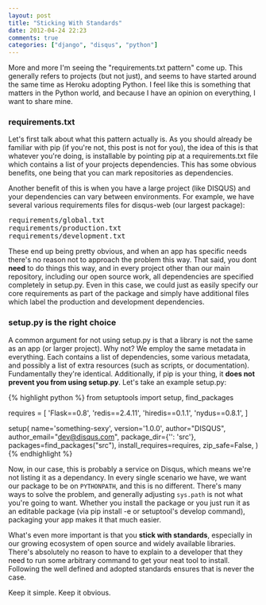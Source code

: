 ```yaml
---
layout: post
title: "Sticking With Standards"
date: 2012-04-24 22:23
comments: true
categories: ["django", "disqus", "python"]
---
```


<p>More and more I'm seeing the "requirements.txt pattern" come up. This generally refers to projects (but not just), and
seems to have started around the same time as Heroku adopting Python. I feel like this is something that matters in the
Python world, and because I have an opinion on everything, I want to share mine.</p>

<h3>requirements.txt</h3>

<p>Let's first talk about what this pattern actually is. As you should already be familiar with pip (if you're not, this
post is not for you), the idea of this is that whatever you're doing, is installable by pointing pip at a requirements.txt
file which contains a list of your projects dependencies. This has some obvious benefits, one being that you can
mark repositories as dependencies.</p>

<p>Another benefit of this is when you have a large project (like DISQUS) and your dependencies can vary between environments. For
example, we have several various requirements files for disqus-web (our largest package):</p>

<pre>
requirements/global.txt
requirements/production.txt
requirements/development.txt
</pre>

<p>These end up being pretty obvious, and when an app has specific needs there's no reason not to approach the problem this
way. That said, you dont <strong>need</strong> to do things this way, and in every project other than our main repository,
including our open source work, all dependencies are specified completely in setup.py. Even in this case, we could just
as easily specify our core requirements as part of the package and simply have additional files which label the production
and development dependencies.</p>

<h3>setup.py is the right choice</h3>

<p>A common argument for not using setup.py is that a library is not the same as an app (or larger project). Why not? We
employ the same metadata in everything. Each contains a list of dependencies, some various metadata, and possibly a list
of extra resources (such as scripts, or documentation). Fundamentally they're identical. Additionally, if pip is your
thing, it <strong>does not prevent you from using setup.py</strong>. Let's take an example setup.py:</p>

{% highlight python %}
from setuptools import setup, find_packages

requires = [
    'Flask==0.8',
    'redis==2.4.11',
    'hiredis==0.1.1',
    'nydus==0.8.1',
]


setup(
    name='something-sexy',
    version='1.0.0',
    author="DISQUS",
    author_email="dev@disqus.com",
    package_dir={'': 'src'},
    packages=find_packages("src"),
    install_requires=requires,
    zip_safe=False,
)
{% endhighlight %}

<p>Now, in our case, this is probably a service on Disqus, which means we're not listing it as a dependancy. In every
single scenario we have, we want our package to be on <code>PYTHONPATH</code>, and this is no different. There's many ways
to solve the problem, and generally adjusting <code>sys.path</code> is not what you're going to want. Whether you install
the package or you just run it as an editable package (via pip install -e or setuptool's develop command), packaging
your app makes it that much easier.</p>

<p>What's even more important is that you <strong>stick with standards</strong>, especially in our growing ecosystem of
open source and widely available libraries. There's absolutely no reason to have to explain to a developer that they
need to run some arbitrary command to get your neat tool to install. Following the well defined and adopted standards
ensures that is never the case.</p>

<p>Keep it simple. Keep it obvious.</p>

